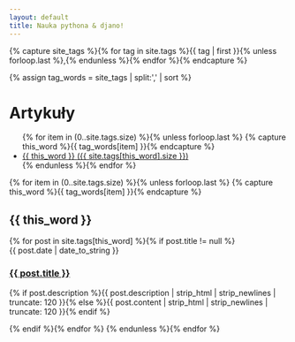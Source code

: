 ```yaml
---
layout: default
title: Nauka pythona & djano!
---
```


<!-- Get the tag name for every tag on the site and set them
to the `site_tags` variable. -->
{% capture site_tags %}{% for tag in site.tags %}{{ tag | first }}{% unless forloop.last %},{% endunless %}{% endfor %}{% endcapture %}

<!-- `tag_words` is a sorted array of the tag names. -->
{% assign tag_words = site_tags | split:',' | sort %}

<div id="articles">
  <h1>Artykuły</h1>

  <!-- List of all tags -->
  <ul class="tags">
    {% for item in (0..site.tags.size) %}{% unless forloop.last %}
      {% capture this_word %}{{ tag_words[item] }}{% endcapture %}
      <li>
        <a href="#{{ this_word | cgi_escape }}" class="tag">{{ this_word }}
          <span>({{ site.tags[this_word].size }})</span>
        </a>
      </li>
    {% endunless %}{% endfor %}
  </ul>

  <!-- Posts by Tag -->
  <div>
    {% for item in (0..site.tags.size) %}{% unless forloop.last %}
      {% capture this_word %}{{ tag_words[item] }}{% endcapture %}
      <h2 id="{{ this_word | cgi_escape }}">{{ this_word }}</h2>
      {% for post in site.tags[this_word] %}{% if post.title != null %}
        <div>
        <span class="date">{{ post.date | date_to_string }}</span>
        <h3><a href="{{ post.url }}">{{ post.title }}</a></h3>
        <p class="description">{% if post.description %}{{ post.description  | strip_html | strip_newlines | truncate: 120 }}{% else %}{{ post.content | strip_html | strip_newlines | truncate: 120 }}{% endif %}</p>
        </div>
        <div style="clear: both;"></div>
      {% endif %}{% endfor %}
    {% endunless %}{% endfor %}
  </div>
